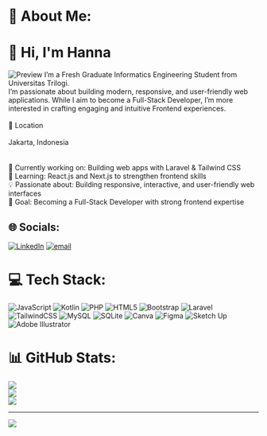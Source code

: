 # 💫 About Me:

# 👋 Hi, I'm Hanna
![Preview](https://media.giphy.com/media/3o7aD2saalBwwftBIY/giphy.gif)
I’m a Fresh Graduate Informatics Engineering Student from Universitas Trilogi.<br>I’m passionate about building modern, responsive, and user-friendly web applications. While I aim to become a Full-Stack Developer, I’m more interested in crafting engaging and intuitive Frontend experiences.<br><br>📍 Location<br><br>Jakarta, Indonesia<br><br><br>🔭 Currently working on: Building web apps with Laravel & Tailwind CSS<br>🌱 Learning: React.js and Next.js to strengthen frontend skills<br>💡 Passionate about: Building responsive, interactive, and user-friendly web interfaces<br>🎯 Goal: Becoming a Full-Stack Developer with strong frontend expertise


## 🌐 Socials:
[![LinkedIn](https://img.shields.io/badge/LinkedIn-%230077B5.svg?logo=linkedin&logoColor=white)](https://linkedin.com/in/linkedin.com/in/hanna-halimatu-sadiah-8612b5261) [![email](https://img.shields.io/badge/Email-D14836?logo=gmail&logoColor=white)](mailto:hannahalimatu.s19@gmail.com) 

# 💻 Tech Stack:
![JavaScript](https://img.shields.io/badge/javascript-%23323330.svg?style=for-the-badge&logo=javascript&logoColor=%23F7DF1E) ![Kotlin](https://img.shields.io/badge/kotlin-%237F52FF.svg?style=for-the-badge&logo=kotlin&logoColor=white) ![PHP](https://img.shields.io/badge/php-%23777BB4.svg?style=for-the-badge&logo=php&logoColor=white) ![HTML5](https://img.shields.io/badge/html5-%23E34F26.svg?style=for-the-badge&logo=html5&logoColor=white) ![Bootstrap](https://img.shields.io/badge/bootstrap-%238511FA.svg?style=for-the-badge&logo=bootstrap&logoColor=white) ![Laravel](https://img.shields.io/badge/laravel-%23FF2D20.svg?style=for-the-badge&logo=laravel&logoColor=white) ![TailwindCSS](https://img.shields.io/badge/tailwindcss-%2338B2AC.svg?style=for-the-badge&logo=tailwind-css&logoColor=white) ![MySQL](https://img.shields.io/badge/mysql-4479A1.svg?style=for-the-badge&logo=mysql&logoColor=white) ![SQLite](https://img.shields.io/badge/sqlite-%2307405e.svg?style=for-the-badge&logo=sqlite&logoColor=white) ![Canva](https://img.shields.io/badge/Canva-%2300C4CC.svg?style=for-the-badge&logo=Canva&logoColor=white) ![Figma](https://img.shields.io/badge/figma-%23F24E1E.svg?style=for-the-badge&logo=figma&logoColor=white) ![Sketch Up](https://img.shields.io/badge/SketchUp-005F9E?style=for-the-badge&logo=sketchup&logoColor=white) ![Adobe Illustrator](https://img.shields.io/badge/adobe%20illustrator-%23FF9A00.svg?style=for-the-badge&logo=adobe%20illustrator&logoColor=white)
# 📊 GitHub Stats:
![](https://github-readme-stats.vercel.app/api?username=hannahs19&theme=rose_pine&hide_border=false&include_all_commits=false&count_private=false)<br/>
![](https://nirzak-streak-stats.vercel.app/?user=hannahs19&theme=rose_pine&hide_border=false)<br/>
![](https://github-readme-stats.vercel.app/api/top-langs/?username=hannahs19&theme=rose_pine&hide_border=false&include_all_commits=false&count_private=false&layout=compact)

---
[![](https://visitcount.itsvg.in/api?id=hannahs19&icon=0&color=0)](https://visitcount.itsvg.in)

<!-- Proudly created with GPRM ( https://gprm.itsvg.in ) -->
